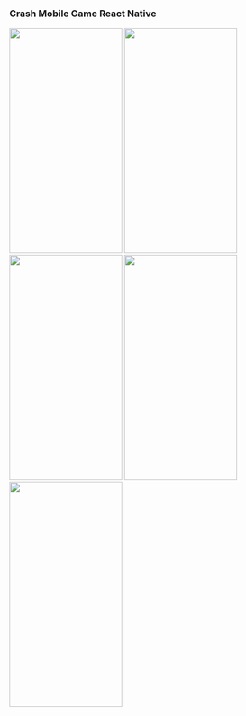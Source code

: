 ### Crash Mobile Game React Native
<img src="https://github.com/Alexandervanderleek/Crash-Mobile-React-Native/assets/76222613/fffd4fe7-f0ef-4a57-b5c0-177356ecff94" width="200" height="400">
<img src="https://github.com/Alexandervanderleek/Crash-Mobile-React-Native/assets/76222613/65c88391-a1a5-473d-a939-dec134b4f50b" width="200" height="400">
<img src="https://github.com/Alexandervanderleek/Crash-Mobile-React-Native/assets/76222613/a9d48d96-f909-49fe-9df9-f6a66b1597e9" width="200" height="400">
<img src="https://github.com/Alexandervanderleek/Crash-Mobile-React-Native/assets/76222613/1680b535-a42b-48d2-93b2-8cf1c66c95e8" width="200" height="400">
<img src="https://github.com/Alexandervanderleek/Crash-Mobile-React-Native/assets/76222613/a1fd5200-4c5e-499a-ad57-d096483a98e0" width="200" height="400">
